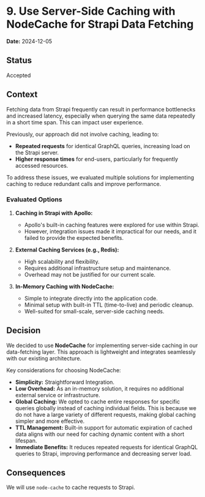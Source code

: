 # 9. Use Server-Side Caching with NodeCache for Strapi Data Fetching

**Date:** 2024-12-05

## Status

Accepted

## Context

Fetching data from Strapi frequently can result in performance
bottlenecks and increased latency, especially when querying the same
data repeatedly in a short time span. This can impact user experience.

Previously, our approach did not involve caching, leading to:

- **Repeated requests** for identical GraphQL queries, increasing load on the Strapi server.
- **Higher response times** for end-users, particularly for frequently accessed resources.

To address these issues, we evaluated multiple solutions for
implementing caching to reduce redundant calls and improve performance.

### Evaluated Options

1. **Caching in Strapi with Apollo:**

   - Apollo's built-in caching features were explored for use within Strapi.
   - However, integration issues made it impractical for our needs, and it failed to provide the expected benefits.

2. **External Caching Services (e.g., Redis):**

   - High scalability and flexibility.
   - Requires additional infrastructure setup and maintenance.
   - Overhead may not be justified for our current scale.

3. **In-Memory Caching with NodeCache:**
   - Simple to integrate directly into the application code.
   - Minimal setup with built-in TTL (time-to-live) and periodic cleanup.
   - Well-suited for small-scale, server-side caching needs.

## Decision

We decided to use **NodeCache** for implementing server-side caching in our data-fetching layer.
This approach is lightweight and integrates seamlessly with our existing architecture.

Key considerations for choosing NodeCache:

- **Simplicity:** Straightforward Integration.
- **Low Overhead:** As an in-memory solution, it requires no additional external service or infrastructure.
- **Global Caching:** We opted to cache entire responses for specific queries globally instead of caching individual fields. This is because we do not have a large variety of different requests, making global caching simpler and more effective.
- **TTL Management:** Built-in support for automatic expiration of cached data aligns with our need for caching dynamic content with a short lifespan.
- **Immediate Benefits:** It reduces repeated requests for identical GraphQL queries to Strapi, improving performance and decreasing server load.

## Consequences

We will use `node-cache` to cache requests to Strapi.
